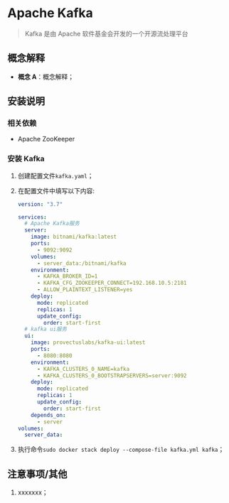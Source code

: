 # Apache Kafka

> Kafka 是由 Apache 软件基金会开发的一个开源流处理平台

## 概念解释

- **概念 A**：概念解释；

## 安装说明

### 相关依赖

- Apache ZooKeeper

### 安装 Kafka

1. 创建配置文件`kafka.yaml`；
2. 在配置文件中填写以下内容:

   ```yaml
   version: "3.7"

   services:
     # Apache Kafka服务
     server:
       image: bitnami/kafka:latest
       ports:
         - 9092:9092
       volumes:
         - server_data:/bitnami/kafka
       environment:
         - KAFKA_BROKER_ID=1
         - KAFKA_CFG_ZOOKEEPER_CONNECT=192.168.10.5:2181
         - ALLOW_PLAINTEXT_LISTENER=yes
       deploy:
         mode: replicated
         replicas: 1
         update_config:
           order: start-first
     # kafka ui服务
     ui:
       image: provectuslabs/kafka-ui:latest
       ports:
         - 8080:8080
       environment:
         - KAFKA_CLUSTERS_0_NAME=kafka
         - KAFKA_CLUSTERS_0_BOOTSTRAPSERVERS=server:9092
       deploy:
         mode: replicated
         replicas: 1
         update_config:
           order: start-first
       depends_on:
         - server
   volumes:
     server_data:
   ```

3. 执行命令`sudo docker stack deploy --compose-file kafka.yml kafka`；

## 注意事项/其他

1. xxxxxxx；

